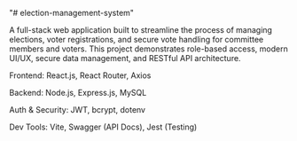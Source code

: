 "# election-management-system" 

A full-stack web application built to streamline the process of managing elections, voter registrations, and secure vote handling for committee members and voters. This project demonstrates role-based access, modern UI/UX, secure data management, and RESTful API architecture.

Frontend: React.js, React Router, Axios

Backend: Node.js, Express.js, MySQL

Auth & Security: JWT, bcrypt, dotenv

Dev Tools: Vite, Swagger (API Docs), Jest (Testing)
